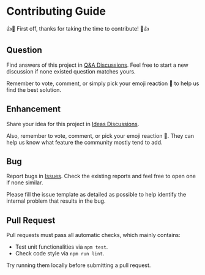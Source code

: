# Contributing Guide

👍🚀 First off, thanks for taking the time to contribute! 🚀👍

## Question

Find answers of this project in [Q&A Discussions][q-a_discussions]. Feel free to start a new discussion if none existed question matches yours.

Remember to vote, comment, or simply pick your emoji reaction 🎉 to help us find the best solution.

## Enhancement

Share your idea for this project in [Ideas Discussions][ideas_discussions].

Also, remember to vote, comment, or pick your emoji reaction 👀. They can help us know what feature the community mostly tend to add.

## Bug

Report bugs in [Issues][issues]. Check the existing reports and feel free to open one if none similar.

Please fill the issue template as detailed as possible to help identify the internal problem that results in the bug.

## Pull Request

Pull requests must pass all automatic checks, which mainly contains:

- Test unit functionalities via `npm test`.
- Check code style via `npm run lint`.

Try running them locally before submitting a pull request.

[q-a_discussions]: https://github.com/PaperStrike/onfetch/discussions/categories/q-a
[ideas_discussions]: https://github.com/PaperStrike/onfetch/discussions/categories/ideas
[issues]: https://github.com/PaperStrike/onfetch/issues
